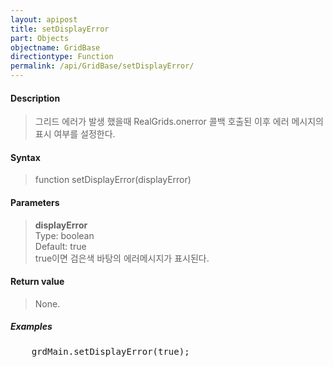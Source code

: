 ```yaml
---
layout: apipost
title: setDisplayError
part: Objects
objectname: GridBase
directiontype: Function
permalink: /api/GridBase/setDisplayError/
---
```



#### Description

> 그리드 에러가 발생 했을때 RealGrids.onerror 콜백 호출된 이후 에러 메시지의 표시 여부를 설정한다.

#### Syntax

> function setDisplayError(displayError)

#### Parameters

> **displayError**  
> Type: boolean  
> Default: true  
> true이면 검은색 바탕의 에러메시지가 표시된다.  

#### Return value

> None.

##### Examples 

<pre class="prettyprint">
    grdMain.setDisplayError(true);
</pre>




